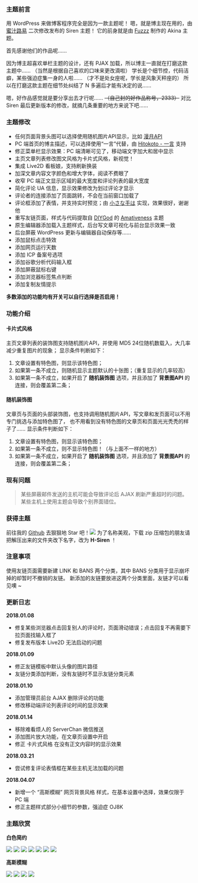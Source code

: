 ### 主题前言

用 WordPress 来做博客程序完全是因为一款主题呢！
嗯，就是博主现在用的，由 [蜜汁路易](https://www.cssplus.org/ "蜜汁路易") 二次修改发布的 Siren 主题！
它的前身就是由 [Fuzzz](http://fui.im/ "Fuzzz") 制作的 Akina 主题。

首先感谢他们的作品呢……

因为博主超喜欢单栏主题的设计，还有 PJAX 加载，所以博主一直就在打磨这款主题中……
（当然是根据自己喜欢的口味来更改滴啦）
学长是个细节控，代码洁癖，某些强迫症集一身的人啦……
（才不是处女座呢，学长是风象天秤座的）
所以在打磨这款主题在细节处纠结了 N 多遍后才能有决定的说……

嗯，好作品感觉就是要分享出去才行呢……
~~（自己封的好作品称号，2333）~~
对比 Siren 最后更新版本的修改，就摘几条重要的地方来说下吧……

### 主题修改

- 任何页面背景头图可以选择使用随机图片API显示，比如 [漫月API](https://random.ikmoe.com/ "漫月API")
- PC 端首页的博主描述，可以选择使用“一言”代替，由 [Hitokoto - 一言](http://hitokoto.cn/ "Hitokoto - 一言") 支持
- 修正菜单栏显示效果：PC 端清晰可见了，移动端文字加大和居中显示
- 主页文章列表修改图文风格为卡片式风格，新视觉！
- 集成 Live2D 看板娘，支持刷新换装
- 加深文章内容文字颜色和增大字体，阅读不费眼了
- 收窄 PC 端正文显示区域的最大宽度和评论列表的最大宽度
- 简化评论 UA 信息，显示效果修改为划过评论才显示
- 评论者的连接添加了页面跳转，不会在当前窗口加载了
- 评论框添加了表情，并支持实时预览；由 [小さな手は](http://www.littlehands.site/ "小さな手は") 实现，效果很好，谢谢他
- 重写友链页面，样式与代码提取自 [DIYGod](https://diygod.me/ "DIYGod") 的 [Amativeness](https://github.com/DIYgod/Amativeness "Amativeness") 主题
- 原生编辑器添加载入主题样式，后台写文章可视化与前台显示效果一致
- 后台屏蔽 WordPress 更新与编辑器自动保存等……
- 添加鼠标点击特效
- 添加网页运行天数
- 添加 ICP 备案号选项
- 添加谷歌分析代码输入框
- 添加屏蔽鼠标右键
- 添加浏览器标签焦点判断
- 添加复制友情提示

**多数添加的功能均有开关可以自行选择是否启用！**

### 功能介绍

#### 卡片式风格

主页文章列表的装饰图支持随机图片API，并使用 MD5 24位随机数载入，大几率减少重复图片的现象；
显示条件判断如下：
1. 文章设置有特色图，则显示该特色图；
2. 如果第一条不成立，则随机显示主题默认的十张图；（重复显示的几率较高）
3. 如果第一条不成立，如果开启了 **随机装饰图** 选项，并且添加了 **背景图API** 的连接，则会覆盖第二条；

#### 随机装饰图

文章页与页面的头部装饰图，也支持调用随机图片API，写文章和发页面可以不用专门挑选与添加特色图了，
也不用看到没有特色图的文章页和页面光光秃秃的样子了……
显示条件判断如下：
1. 文章设置有特色图，则显示该特色图；
2. 如果第一条不成立，则不显示特色图！（与上面不一样的地方）
3. 如果第一条不成立，如果开启了 **随机装饰图** 选项，并且添加了 **背景图API** 的连接，则会覆盖第二条；

### 现有问题
> 某些屏蔽邮件发送的主机可能会导致评论后 AJAX 刷新严重超时的问题。
某些主机上使用主题会导致个别界面错位。

### 获得主题
前往我的 [Github](https://github.com/galnetwen/H-Siren "Github") 去狠狠地 Star 吧！![](https://haremu.com/wp-content/themes/Siren/OwO/images/emoticon_002.png)
为了名称美观，下载 zip 压缩包的朋友请把解压出来的文件夹改下名字，改为 **H-Siren** ！

### 注意事项

使用友链页面需要新建 LINK 和 BANS 两个分类，其中 BANS 分类用于显示崩坏掉的却暂时不撤销的友链。
新添加的友链要放进这两个分类里面，友链才可以看见噢 ~

### 更新日志
**2018.01.08**
- 修复某些浏览器点击回复别人的评论时，页面滑动错误；点击回复不再需要下拉页面找输入框了
- 修复发布版本 Live2D 无法启动的问题

**2018.01.09**
- 修正友链模板中默认头像的图片路径
- 友链分类添加判断，没有友链时不显示友链分类元素

**2018.01.10**
- 添加管理员前台 AJAX 删除评论的功能
- 修改移动端评论列表评论时间的显示效果

**2018.01.14**
- 移除难看烦人的 ServerChan 微信推送
- 添加图片放大功能，在文章页设置中开启
- 修正 卡片式风格 在没有正文内容时的显示效果

**2018.03.21**
- 尝试修复评论表情框在某些主机无法加载的问题

**2018.04.07**
- 新增一个 “高斯模糊” 网页背景风格 样式，在基本设置中选择，效果仅限于 PC 端
- 修正主题样式部分小细节的参数，强迫症 OJ8K

### 主题欣赏

**白色简约**

![](https://haremu.com/wp-content/uploads/2018/01/20180110051930.jpg)
![](https://haremu.com/wp-content/uploads/2018/01/20180110052048.jpg)
![](https://haremu.com/wp-content/uploads/2018/01/20180110052201.jpg)
![](https://haremu.com/wp-content/uploads/2018/01/20180110052250.jpg)
![](https://haremu.com/wp-content/uploads/2018/01/20180110052347.jpg)
![](https://haremu.com/wp-content/uploads/2018/01/20180110052418.jpg)
![](https://haremu.com/wp-content/uploads/2018/01/20180110052542.jpg)

**高斯模糊**

![](https://haremu.com/wp-content/uploads/2018/01/20180407133429.png)
![](https://haremu.com/wp-content/uploads/2018/01/20180407133535.png)
![](https://haremu.com/wp-content/uploads/2018/01/20180407133728.png)
![](https://haremu.com/wp-content/uploads/2018/01/20180407142300.png)